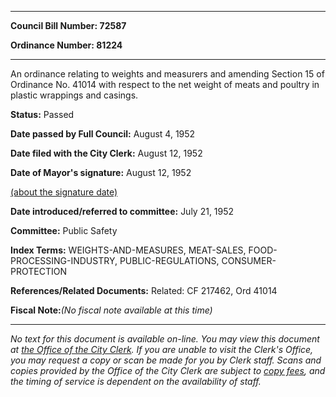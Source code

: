 

********

**Council Bill Number: 72587**
   
**Ordinance Number: 81224**
********

 An ordinance relating to weights and measurers and amending Section 15 of Ordinance No. 41014 with respect to the net weight of meats and poultry in plastic wrappings and casings.

**Status:** Passed
   
**Date passed by Full Council:** August 4, 1952
   
**Date filed with the City Clerk:** August 12, 1952
   
**Date of Mayor's signature:** August 12, 1952
   
[(about the signature date)](/~public/approvaldate.htm)
   
   
   
**Date introduced/referred to committee:** July 21, 1952
   
**Committee:** Public Safety
   
   
**Index Terms:** WEIGHTS-AND-MEASURES, MEAT-SALES, FOOD-PROCESSING-INDUSTRY, PUBLIC-REGULATIONS, CONSUMER-PROTECTION

**References/Related Documents:** Related: CF 217462, Ord 41014

**Fiscal Note:**_(No fiscal note available at this time)_
********

_No text for this document is available on-line. You may view this document at [the Office of the City Clerk](http://www.seattle.gov/leg/clerk/contactUs.htm). If you are unable to visit the Clerk's Office, you may request a copy or scan be made for you by Clerk staff. Scans and copies provided by the Office of the City Clerk are subject to [copy fees](http://clerk.seattle.gov/~public/clerkfees.htm), and the timing of service is dependent on the availability of staff._

